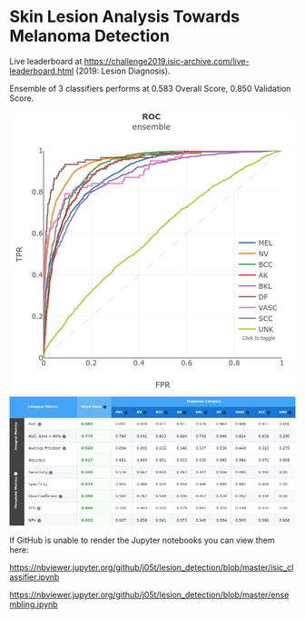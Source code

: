 # Skin Lesion Analysis Towards Melanoma Detection

Live leaderboard at https://challenge2019.isic-archive.com/live-leaderboard.html (2019: Lesion Diagnosis).

Ensemble of 3 classifiers performs at 0.583 Overall Score, 0.850 Validation Score.

![ROC](ensemble_plot.png)
![Results](ensemble_results.png)


If GitHub is unable to render the Jupyter notebooks you can view them here:

https://nbviewer.jupyter.org/github/j05t/lesion_detection/blob/master/isic_classifier.ipynb

https://nbviewer.jupyter.org/github/j05t/lesion_detection/blob/master/ensembling.ipynb
